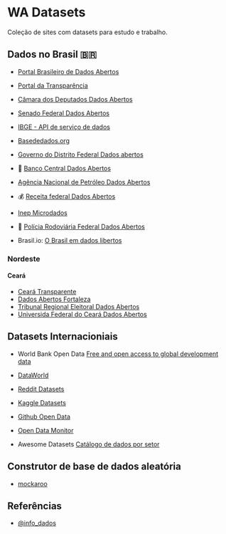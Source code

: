 # WA Datasets

Coleção de sites com datasets para estudo e trabalho.

## Dados no Brasil :brazil:

- [Portal Brasileiro de Dados Abertos](https://dados.gov.br/dataset)

- [Portal da Transparência](http://www.portaltransparencia.gov.br/download-de-dados)

- [Câmara dos Deputados Dados Abertos](https://dadosabertos.camara.leg.br/swagger/api.html#staticfile)

- [Senado Federal Dados Abertos](https://www12.senado.leg.br/dados-abertos)

- [IBGE - API de serviço de dados](http://servicodados.ibge.gov.br/api/docs)

- [Basededados.org](https://basedosdados.org/dataset)

- [Governo do Distrito Federal Dados abertos](http://www.dados.df.gov.br/)

- :bank: [Banco Central Dados Abertos](https://dadosabertos.bcb.gov.br/)

- [Agência Nacional de Petróleo Dados Abertos](https://www.gov.br/anp/pt-br/centrais-de-conteudo/dados-abertos/dados-abertos)

- :moneybag: [Receita federal Dados Abertos](https://www.gov.br/receitafederal/pt-br/acesso-a-informacao/dados-abertos)

- [Inep Microdados](https://www.gov.br/inep/pt-br/acesso-a-informacao/dados-abertos/microdados)

- :cop: [Polícia Rodoviária Federal Dados Abertos](https://www.gov.br/inep/pt-br/acesso-a-informacao/dados-abertos/microdados)

- Brasil.io: [O Brasil em dados libertos](https://brasil.io/home/)

### Nordeste

#### Ceará

- [Ceará Transparente](https://cearatransparente.ce.gov.br/portal-da-transparencia/dados-abertos/conjuntos-de-dados?locale=pt-BR&__=__)
- [Dados Abertos Fortaleza](https://dados.fortaleza.ce.gov.br/)
- [Tribunal Regional Eleitoral Dados Abertos](https://www.tre-ce.jus.br/transparencia-e-prestacao-de-contas/dados-abertos)
- [Universida Federal do Ceará Dados Abertos](http://dados.ufc.br/)


## Datasets Internacioniais

- World Bank Open Data [Free and open access to global development data](https://data.worldbank.org/)

- [DataWorld](https://data.world/datasets/download)

- [Reddit Datasets](https://www.reddit.com/r/datasets/)

- [Kaggle Datasets](https://www.kaggle.com/datasets)

- [Github Open Data](https://github.com/datasets/)

- [Open Data Monitor](https://opendatamonitor.eu/frontend/web/index.php?r=dashboard%2Findex)

- Awesome Datasets [Catálogo de dados por setor](https://github.com/awesomedata/awesome-public-datasets)


## Construtor de base de dados aleatória

- [mockaroo](https://www.mockaroo.com/)

## Referências 

- [@info_dados](https://www.instagram.com/info_dados/)
